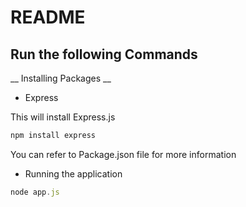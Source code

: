 # README

## Run the following Commands

__ Installing Packages __

* Express

This will install Express.js
```javascript
npm install express
```
You can refer to Package.json file for more information

* Running the application

```javascript
node app.js
```
